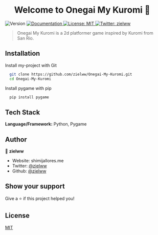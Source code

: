 <h1 align="center">Welcome to Onegai My Kuromi 👋</h1>
<p>
  <img alt="Version" src="https://img.shields.io/badge/version-1.0-blue.svg?cacheSeconds=2592000" />
  <a href="https://pygame.org" target="_blank">
    <img alt="Documentation" src="https://img.shields.io/badge/documentation-yes-brightgreen.svg" />
  </a>
  <a href="https://github.com/zielww/Onegai-My-Kuromi/blob/main/LICENSE" target="_blank">
    <img alt="License: MIT" src="https://img.shields.io/badge/License-MIT-yellow.svg" />
  </a>
  <a href="https://twitter.com/zielww" target="_blank">
    <img alt="Twitter: zielww" src="https://img.shields.io/twitter/follow/zielww.svg?style=social" />
  </a>
</p>

> Onegai My Kuromi is a 2d platformer game inspired by Kuromi from San Rio.

## Installation

Install my-project with Git

```bash
  git clone https://github.com/zielww/Onegai-My-Kuromi.git
  cd Onegai-My-Kuromi

```

Install pygame with pip

```bash
  pip install pygame
```

## Tech Stack

**Language/Framework:** Python, Pygame


## Author

👤 **zielww**

* Website: shimijallores.me
* Twitter: [@zielww](https://twitter.com/zielww)
* Github: [@zielww](https://github.com/zielww)

## Show your support

Give a ⭐️ if this project helped you!

## License
[MIT](https://github.com/zielww/Onegai-My-Kuromi/blob/main/LICENSE)